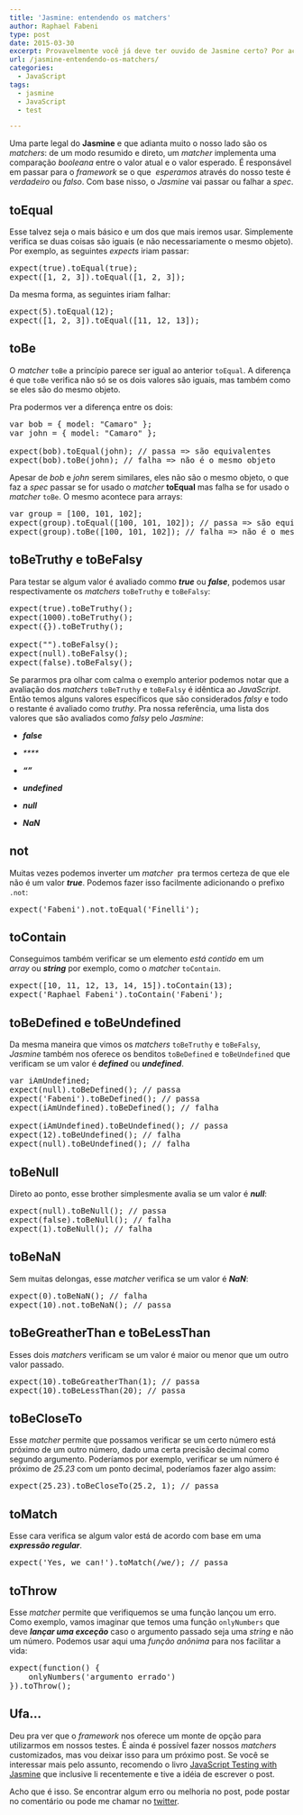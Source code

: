 ```yaml
---
title: 'Jasmine: entendendo os matchers'
author: Raphael Fabeni
type: post
date: 2015-03-30
excerpt: Provavelmente você já deve ter ouvido de Jasmine certo? Por acaso, você conhece todos os matchers que ele nos oferece pra testar?
url: /jasmine-entendendo-os-matchers/
categories:
  - JavaScript
tags:
  - jasmine
  - JavaScript
  - test

---
```

Uma parte legal do **Jasmine** e que adianta muito o nosso lado são os _matchers_: de um modo resumido e direto, um _matcher_ implementa uma comparação _booleana_ entre o valor atual e o valor esperado. É responsável em passar para o _framework_ se o que  _esperamos_ através do nosso teste é _verdadeiro_ ou _falso_. Com base nisso, o _Jasmine_ vai passar ou falhar a _spec_.

## toEqual

Esse talvez seja o mais básico e um dos que mais iremos usar. Simplemente verifica se duas coisas são iguais (e não necessariamente o mesmo objeto). Por exemplo, as seguintes _expects_ iriam passar:

<pre class="lang-js">expect(true).toEqual(true);
expect([1, 2, 3]).toEqual([1, 2, 3]);
</pre>

Da mesma forma, as seguintes iriam falhar:

<pre class="lang-js">expect(5).toEqual(12);
expect([1, 2, 3]).toEqual([11, 12, 13]);
</pre>

## toBe

O _matcher_ `toBe` a princípio parece ser igual ao anterior `toEqual`. A diferença é que `toBe` verifica não só se os dois valores são iguais, mas também como se eles são do mesmo objeto.

Pra podermos ver a diferença entre os dois:

<pre class="lang-js">var bob = { model: "Camaro" };
var john = { model: "Camaro" };

expect(bob).toEqual(john); // passa =&gt; são equivalentes
expect(bob).toBe(john); // falha =&gt; não é o mesmo objeto
</pre>

Apesar de _bob_ e _john_ serem similares, eles não são o mesmo objeto, o que faz a _spec_ passar se for usado o _matcher_ **toEqual** mas falha se for usado o _matcher_ `toBe`. O mesmo acontece para arrays:

<pre class="lang-js">var group = [100, 101, 102];
expect(group).toEqual([100, 101, 102]); // passa =&gt; são equivalentes
expect(group).toBe([100, 101, 102]); // falha =&gt; não é o mesmo array
</pre>

## toBeTruthy e toBeFalsy

Para testar se algum valor é avaliado commo **_true_** ou **_false_**, podemos usar respectivamente os _matchers_ `toBeTruthy` e `toBeFalsy`:

<pre class="lang-js">expect(true).toBeTruthy();
expect(1000).toBeTruthy();
expect({}).toBeTruthy();

expect("").toBeFalsy();
expect(null).toBeFalsy();
expect(false).toBeFalsy();
</pre>

Se pararmos pra olhar com calma o exemplo anterior podemos notar que a avaliação dos _matchers_ `toBeTruthy` e `toBeFalsy` é idêntica ao _JavaScript_. Então temos alguns valores específicos que são considerados _falsy_ e todo o restante é avaliado como _truthy_. Pra nossa referência, uma lista dos valores que são avaliados como _falsy_ pelo _Jasmine_:

* **_false_**
  
* _****_
  
* _**&#8220;&#8221;**_
  
* **_undefined_**
  
* _**null**_
  
* _**NaN**_

## not

Muitas vezes podemos inverter um _matcher_  pra termos certeza de que ele não é um valor **_true_**. Podemos fazer isso facilmente adicionando o prefixo `.not`:

<pre class="lang-js">expect('Fabeni').not.toEqual('Finelli');
</pre>

## toContain

Conseguimos também verificar se um elemento _está contido_ em um _array_ ou **_string_** por exemplo, como o _matcher_ `toContain`.

<pre class="lang-js">expect([10, 11, 12, 13, 14, 15]).toContain(13);
expect('Raphael Fabeni').toContain('Fabeni');
</pre>

## toBeDefined e toBeUndefined

Da mesma maneira que vimos os _matchers_ `toBeTruthy` e `toBeFalsy`, _Jasmine_ também nos oferece os benditos `toBeDefined` e `toBeUndefined` que verificam se um valor é **_defined_** ou **_undefined_**.

<pre class="lang-js">var iAmUndefined;
expect(null).toBeDefined(); // passa
expect('Fabeni').toBeDefined(); // passa
expect(iAmUndefined).toBeDefined(); // falha

expect(iAmUndefined).toBeUndefined(); // passa
expect(12).toBeUndefined(); // falha
expect(null).toBeUndefined(); // falha
</pre>

## toBeNull

Direto ao ponto, esse brother simplesmente avalia se um valor é **_null_**:

<pre class="lang-js">expect(null).toBeNull(); // passa
expect(false).toBeNull(); // falha
expect(1).toBeNull(); // falha
</pre>

## toBeNaN

Sem muitas delongas, esse _matcher_ verifica se um valor é **_NaN_**:

<pre class="lang-js">expect(0).toBeNaN(); // falha
expect(10).not.toBeNaN(); // passa
</pre>

## toBeGreatherThan e toBeLessThan

Esses dois _matchers_ verificam se um valor é maior ou menor que um outro valor passado.

<pre class="lang-js">expect(10).toBeGreatherThan(1); // passa
expect(10).toBeLessThan(20); // passa
</pre>

## toBeCloseTo

Esse _matcher_ permite que possamos verificar se um certo número está próximo de um outro número, dado uma certa precisão decimal como segundo argumento. Poderíamos por exemplo, verificar se um número é próximo de _25.23_ com um ponto decimal, poderíamos fazer algo assim:

<pre class="lang-js">expect(25.23).toBeCloseTo(25.2, 1); // passa
</pre>

## toMatch

Esse cara verifica se algum valor está de acordo com base em uma **_expressão regular_**.

<pre class="lang-js">expect('Yes, we can!').toMatch(/we/); // passa
</pre>

## toThrow

Esse _matcher_ permite que verifiquemos se uma função lançou um erro. Como exemplo, vamos imaginar que temos uma função `onlyNumbers` que deve **_lançar uma exceção_** caso o argumento passado seja uma _string_ e não um número. Podemos usar aqui uma _função anônima_ para nos facilitar a vida:

<pre class="lang-js">expect(function() {
    onlyNumbers('argumento errado')
}).toThrow();
</pre>

## Ufa&#8230;

Deu pra ver que o _framework_ nos oferece um monte de opção para utilizarmos em nossos testes. É ainda é possível fazer nossos _matchers_ customizados, mas vou deixar isso para um próximo post. Se você se interessar mais pelo assunto, recomendo o livro <a href="http://shop.oreilly.com/product/0636920028277.do" target="_blank">JavaScript Testing with Jasmine</a> que inclusive li recentemente e tive a idéia de escrever o post.

Acho que é isso. Se encontrar algum erro ou melhoria no post, pode postar no comentário ou pode me chamar no <a href="https://twitter.com/raphaelfabeni" target="_blank">twitter</a>.
